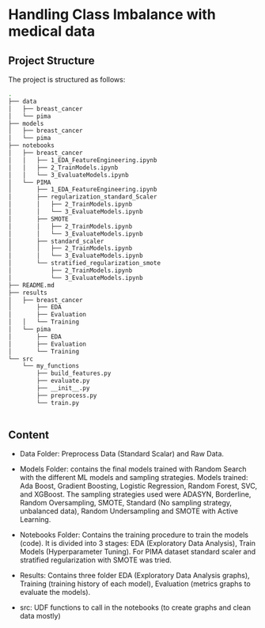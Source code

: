# Handling Class Imbalance with medical data 



## Project Structure

The project is structured as follows: 

```bash
.
├── data
│   ├── breast_cancer
│   └── pima
├── models
│   ├── breast_cancer
│   └── pima
├── notebooks
│   ├── breast_cancer
│   │   ├── 1_EDA_FeatureEngineering.ipynb
│   │   ├── 2_TrainModels.ipynb
│   │   └── 3_EvaluateModels.ipynb
│   └── PIMA
│       ├── 1_EDA_FeatureEngineering.ipynb
│       ├── regularization_standard_Scaler
│       │   ├── 2_TrainModels.ipynb
│       │   └── 3_EvaluateModels.ipynb
│       ├── SMOTE
│       │   ├── 2_TrainModels.ipynb
│       │   └── 3_EvaluateModels.ipynb
│       ├── standard_scaler
│       │   ├── 2_TrainModels.ipynb
│       │   └── 3_EvaluateModels.ipynb
│       └── stratified_regularization_smote
│           ├── 2_TrainModels.ipynb
│           └── 3_EvaluateModels.ipynb
├── README.md
├── results
│   ├── breast_cancer
│       ├── EDA
│       ├── Evaluation
│   │   └── Training
│   └── pima
│       ├── EDA
│       ├── Evaluation
│       └── Training
└── src
    └── my_functions
        ├── build_features.py
        ├── evaluate.py
        ├── __init__.py
        ├── preprocess.py
        └── train.py
     
```        

## Content


- Data Folder: Preprocess Data (Standard Scalar) and Raw Data. 

- Models Folder: contains the final models trained with Random Search with the different ML models and sampling strategies. Models trained: Ada Boost, Gradient Boosting, Logistic Regression, Random Forest, SVC, and XGBoost. The sampling strategies used were ADASYN, Borderline, Random Oversampling, SMOTE, Standard (No sampling strategy, unbalanced data), Random Undersampling and SMOTE with Active Learning. 

- Notebooks Folder: Contains the training procedure to train the models (code). It is divided into 3 stages: EDA (Exploratory Data Analysis), Train Models (Hyperparameter Tuning). For PIMA dataset standard scaler and stratified regularization with SMOTE was tried.

- Results: Contains three folder EDA (Exploratory Data Analysis graphs), Training (training history of each model), Evaluation (metrics graphs to evaluate the models).

- src: UDF functions to call in the notebooks (to create graphs and clean data mostly)

